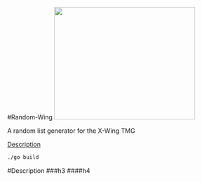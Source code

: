 #Random-Wing
<img src="http://i.imgur.com/As0Wtom.png" alt="" width="321" height="256">

A random list generator for the X-Wing TMG

[Description](#description)
















```sh
./go build
```



#Description
###h3
####h4
